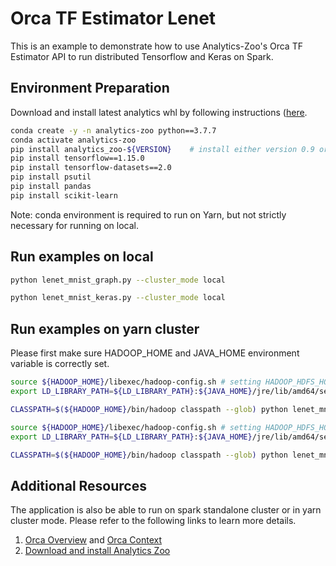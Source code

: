 # Orca TF Estimator Lenet

This is an example to demonstrate how to use Analytics-Zoo's Orca TF Estimator API to run distributed
Tensorflow and Keras on Spark.

## Environment Preparation

Download and install latest analytics whl by following instructions ([here](https://analytics-zoo.github.io/master/#PythonUserGuide/install/#install-the-latest-nightly-build-wheels-for-pip).

```bash
conda create -y -n analytics-zoo python==3.7.7
conda activate analytics-zoo
pip install analytics_zoo-${VERSION}    # install either version 0.9 or latest nightly build
pip install tensorflow==1.15.0
pip install tensorflow-datasets==2.0
pip install psutil
pip install pandas
pip install scikit-learn
```

Note: conda environment is required to run on Yarn, but not strictly necessary for running on local.

## Run examples on local

```bash
python lenet_mnist_graph.py --cluster_mode local 
```

```bash
python lenet_mnist_keras.py --cluster_mode local
```

## Run examples on yarn cluster

Please first make sure HADOOP_HOME and JAVA_HOME environment variable is correctly set.


```bash
source ${HADOOP_HOME}/libexec/hadoop-config.sh # setting HADOOP_HDFS_HOME, LD_LIBRARY_PATH, etc
export LD_LIBRARY_PATH=${LD_LIBRARY_PATH}:${JAVA_HOME}/jre/lib/amd64/server

CLASSPATH=$(${HADOOP_HOME}/bin/hadoop classpath --glob) python lenet_mnist_graph.py --cluster_mode yarn
```

```bash
source ${HADOOP_HOME}/libexec/hadoop-config.sh # setting HADOOP_HDFS_HOME, LD_LIBRARY_PATH, etc
export LD_LIBRARY_PATH=${LD_LIBRARY_PATH}:${JAVA_HOME}/jre/lib/amd64/server

CLASSPATH=$(${HADOOP_HOME}/bin/hadoop classpath --glob) python lenet_mnist_graph.py --cluster_mode yarn
```

## Additional Resources
The application is also be able to run on spark standalone cluster or in yarn cluster mode.
Please refer to the following links to learn more details.

1. [Orca Overview](https://analytics-zoo.github.io/master/#Orca/overview/) and [Orca Context](https://analytics-zoo.github.io/master/#Orca/context/)
2. [Download and install Analytics Zoo](https://analytics-zoo.github.io/master/#PythonUserGuide/install/)
